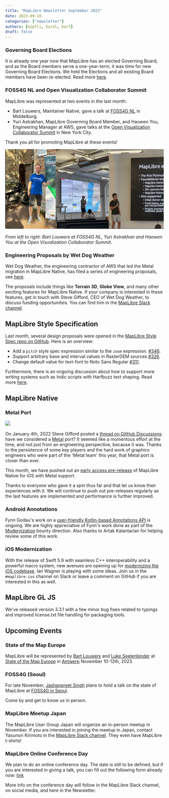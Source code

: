 ```yaml
---
title: "MapLibre Newsletter September 2023"
date: 2023-09-18
categories: ["newsletter"]
authors: [wipfli, harel, bart]
draft: false
---
```


### Governing Board Elections

It is already one year now that MapLibre has an elected Governing Board, and as the Board members serve a one-year-term, it was time for new Governing Board Elections. We held the Elections and all existing Board members have been re-elected. Read more [here](https://maplibre.org/news/2023-08-30-results-governing-board-election/).

### FOSS4G NL and Open Visualization Collaborator Summit

MapLibre was represented at two events in the last month:

- Bart Louwers, Maintainer Native, gave a talk at [FOSS4G NL](https://foss4g.nl/) in Middelburg.
- Yuri Astrakhan, MapLibre Governing Board Member, and Haowen You, Engineering Manager at AWS, gave talks at the [Open Visualization Collaborator Summit](https://deck.gl/events/new-york-summit-2023/) in New York City.

Thank you all for promoting MapLibre at these events!

<img src="speakers.jpg" style="width: 650px; max-width: 100%;">

<i>From left to right: Bart Louwers at FOSS4G NL, Yuri Astrakhan and Haowen You at the Open Visualization Collaborator Summit.</i>

### Engineering Proposals by Wet Dog Weather

Wet Dog Weather, the engineering contractor of AWS that led the Metal migration in MapLibre Native, has filed a series of engineering proposals, see [here](https://github.com/maplibre/maplibre/discussions?discussions_q=is%3Aopen+author%3Asjg-wdw+).

The proposals include things like **Terrain 3D**, **Globe View**, and many other exciting features for MapLibre Native. If your company is interested in these features, get in touch with Steve Gifford, CEO of Wet Dog Weather, to discuss funding opportunities. You can find him in the [MapLibre Slack channel](https://slack.openstreetmap.us/).

## MapLibre Style Specification

Last month, several design proposals were opened in the [MapLibre Style Spec repo on GitHub](https://github.com/maplibre/maplibre-style-spec). Here is an overview:

- Add a `pitch` style spec expression similar to the `zoom` expression. [#346](https://github.com/maplibre/maplibre-style-spec/issues/346).
- Support arbitrary base and interval values in RasterDEM sources [#326](https://github.com/maplibre/maplibre-style-spec/issues/326).
- Change default value for text-font to Noto Sans Regular [#311](https://github.com/maplibre/maplibre-style-spec/issues/311).

Furthermore, there is an ongoing discussion about how to support more writing systems such as Indic scripts with Harfbuzz text shaping. Read more [here](https://github.com/maplibre/maplibre-style-spec/discussions/312).

## MapLibre Native

### Metal Port

<img src="https://camo.githubusercontent.com/4b554e9a3a17846c585aab0acddb6ed2bc07f09a10dddf984cca212c2605d1b3/68747470733a2f2f6d61706c696272652e6f72672f6e6577732f323032332d30332d32332d6d6574616c2d70726f6a6563742d7465616d2d737461727465642f73637265656e73686f742e706e67" style="width: 300px; max-width: 100%" />

On January 4th, 2022 Steve Gifford posted a [thread on GitHub Discussions](https://github.com/maplibre/maplibre-native/discussions/202): have we considered a [Metal](https://developer.apple.com/metal/) port? It seemed like a momentous effort at the time, and not just from an engineering perspective, because it was. Thanks to the persistence of some key players and the hard work of graphics engineers who were part of the 'Metal team' this year, that Metal port is closer than ever.

This month, we have pushed out an [early access pre-release](https://github.com/maplibre/maplibre-native/issues/1609) of MapLibre Native for iOS with Metal support.

Thanks to everyone who gave it a spin thus far and that let us know their experiences with it. We will continue to push out pre-releases regularly as the last features are implemented and performance is further improved.

### Android Annotations

Fynn Godau's work on a [user-friendly Kotlin-based Annotations API](https://github.com/maplibre/maplibre-native/issues/1491) is ongoing. We are highly appreciative of Fynn's work done as part of the [Modernization](https://maplibre.org/roadmap/modernize-codebase/) bounty direction. Also thanks to Artak Kalantarian for helping review some of this work.

### iOS Modernization

With the release of Swift 5.9 with seamless C++ interoperability and a powerful macro system, new avenues are opening up for [modernizing the iOS codebase](https://github.com/maplibre/maplibre-native/issues/1248). Ian Wagner is playing with some ideas. Join us in the `#maplibre-ios` channel on Slack or leave a comment on GitHub if you are interested in this as well.

## MapLibre GL JS

We've released version 3.3.1 with a few minor bug fixes related to typings and improved license.txt file handling for packaging tools.

## Upcoming Events

### State of the Map Europe

MapLibre will be represented by [Bart Louwers](https://github.com/louwers) and [Luke Seelenbinder](https://github.com/lseelenbinder) at [State of the Map Europe](https://stateofthemap.eu/) in [Antwerp](https://www.openstreetmap.org/search?query=Filip%20Williotstraat%209%2C%202600%20Antwerpen%2C%20Belgien#map=19/51.18690/4.43596) November 10-12th, 2023.

### FOSS4G (Seoul)

For late November, [Jashanpreet Singh](https://github.com/jashanbhullar) plans to hold a talk on the state of MapLibre at [FOSS4G in Seoul](https://foss4g.asia/2023/).

Come by and get to know us in person.

### MapLibre Meetup Japan

The MapLibre User Group Japan will organize an in-person meetup in November. If you are interested in joining the meetup in Japan, contact Yasunori Kirimoto in the [MapLibre Slack channel](https://slack.openstreetmap.us/). They even have MapLibre t-shirts!

### MapLibre Online Conference Day

We plan to do an online conference day. The date is still to be defined, but if you are interested in giving a talk, you can fill out the following form already now: [link](https://forms.gle/AKg63TnASSWXfZi66)

More info on the conference day will follow in the MapLibre Slack channel, on social media, and here in the Newsletter.
